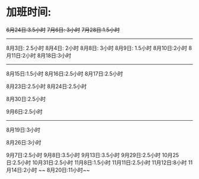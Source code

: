 # 加班时间:

~~6月24日:3.5小时~~
~~7月6日: 3小时~~
~~7月28日:1.5小时~~

---



8月3日: 2.5小时
8月4日: 2小时
8月8日: 3小时
8月9日: 1.5小时
8月10日:2小时
8月11日:2小时
8月18日:3小时

---

8月15日:1.5小时
8月16日:2.5小时
8月17日:2.5小时

8月23日:2.5小时
8月24日:2.5小时

8月30日:2.5小时

9月6日:2.5小时

---





8月19日:3小时

8月26日:3小时


9月7日:2.5小时
9月8日:3.5小时
9月13日:3.5小时
9月29日:2.5小时
10月25日:2.5小时
10月31日:2.5小时
11月8日:1.5小时
11月11日:2.5小时
11月12日:8小时
11月14日:2小时
~~     8月20日:11小时~~

